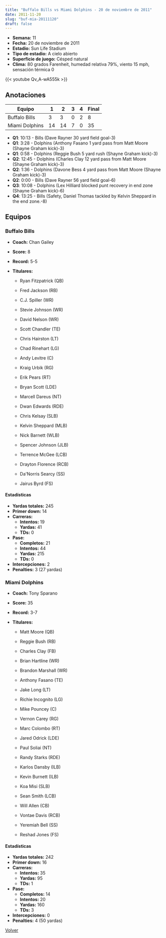 ```yaml
---
title: "Buffalo Bills vs Miami Dolphins - 20 de noviembre de 2011"
date: 2011-11-20
slug: "buf-mia-20111120"
draft: false
---
```


- **Semana:** 11
- **Fecha:** 20 de noviembre de 2011
- **Estadio:** Sun Life Stadium
- **Tipo de estadio:** A cielo abierto
- **Superficie de juego:** Césped natural
- **Clima:** 80 grados Farenheit, humedad relativa 79%, viento 15 mph, sensación térmica 0


{{< youtube Qv_A-wA555k >}}


## Anotaciones
| Equipo | 1 | 2 | 3 | 4 | Final |
|--------|---|---|---|---|-------|
| Buffalo Bills  | 3 | 3 | 0 | 2  | 8 |
| Miami Dolphins  | 14 | 14 | 7 | 0  | 35 |
- **Q1**: 10:13 - Bills (Dave Rayner 30 yard field goal-3)
- **Q1**: 3:28 - Dolphins (Anthony Fasano 1 yard pass from Matt Moore (Shayne Graham kick)-3)
- **Q1**: 0:58 - Dolphins (Reggie Bush 5 yard rush (Shayne Graham kick)-3)
- **Q2**: 12:45 - Dolphins (Charles Clay 12 yard pass from Matt Moore (Shayne Graham kick)-3)
- **Q2**: 1:36 - Dolphins (Davone Bess 4 yard pass from Matt Moore (Shayne Graham kick)-3)
- **Q2**: 0:00 - Bills (Dave Rayner 56 yard field goal-6)
- **Q3**: 10:08 - Dolphins (Lex Hilliard blocked punt recovery in end zone (Shayne Graham kick)-6)
- **Q4**: 13:25 - Bills (Safety, Daniel Thomas tackled by Kelvin Sheppard in the end zone.-8)


## Equipos


### Buffalo Bills
* **Coach:** Chan Gailey
* **Score:** 8
* **Record:** 5-5
* **Titulares:** 

  * Ryan Fitzpatrick (QB) 

  * Fred Jackson (RB) 

  * C.J. Spiller (WR) 

  * Stevie Johnson (WR) 

  * David Nelson (WR) 

  * Scott Chandler (TE) 

  * Chris Hairston (LT) 

  * Chad Rinehart (LG) 

  * Andy Levitre (C) 

  * Kraig Urbik (RG) 

  * Erik Pears (RT) 

  * Bryan Scott (LDE) 

  * Marcell Dareus (NT) 

  * Dwan Edwards (RDE) 

  * Chris Kelsay (SLB) 

  * Kelvin Sheppard (MLB) 

  * Nick Barnett (WLB) 

  * Spencer Johnson (JLB) 

  * Terrence McGee (LCB) 

  * Drayton Florence (RCB) 

  * Da'Norris Searcy (SS) 

  * Jairus Byrd (FS) 

#### Estadísticas
* **Yardas totales:** 245
* **Primer down:** 14
* **Carreras:**
  * **Intentos:** 19
  * **Yardas:** 41
  * **TDs:** 0
* **Pase:**
  * **Completos:** 21
  * **Intentos:** 44
  * **Yardas:** 215
  * **TDs:** 0
* **Intercepciones:** 2
* **Penalties:** 3 (27 yardas)

### Miami Dolphins
* **Coach:** Tony Sparano
* **Score:** 35
* **Record:** 3-7
* **Titulares:** 

  * Matt Moore (QB) 

  * Reggie Bush (RB) 

  * Charles Clay (FB) 

  * Brian Hartline (WR) 

  * Brandon Marshall (WR) 

  * Anthony Fasano (TE) 

  * Jake Long (LT) 

  * Richie Incognito (LG) 

  * Mike Pouncey (C) 

  * Vernon Carey (RG) 

  * Marc Colombo (RT) 

  * Jared Odrick (LDE) 

  * Paul Soliai (NT) 

  * Randy Starks (RDE) 

  * Karlos Dansby (ILB) 

  * Kevin Burnett (ILB) 

  * Koa Misi (SLB) 

  * Sean Smith (LCB) 

  * Will Allen (CB) 

  * Vontae Davis (RCB) 

  * Yeremiah Bell (SS) 

  * Reshad Jones (FS) 

#### Estadísticas
* **Yardas totales:** 242
* **Primer down:** 16
* **Carreras:**
  * **Intentos:** 35
  * **Yardas:** 95
  * **TDs:** 1
* **Pase:**
  * **Completos:** 14
  * **Intentos:** 20
  * **Yardas:** 160
  * **TDs:** 3
* **Intercepciones:** 0
* **Penalties:** 4 (50 yardas)


[Volver](/historia/2011)
